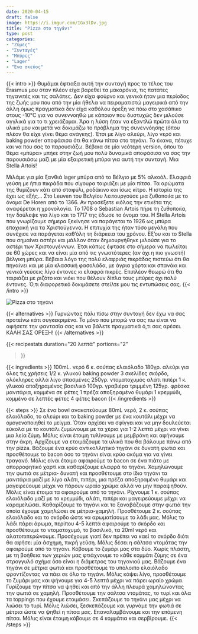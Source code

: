 ```yaml
---
date: 2020-04-15
draft: false
image: https://i.imgur.com/IGx3lDv.jpg
title: "Pizza στο τηγάνι"
type: post
categories:
- "Ζύμες"
- "Συνταγές"
- "Μπύρες"
- "Lager"
- "Ένα σκεύος"
---
```


{{< intro >}}
Θυμάμαι έφτιαξα αυτή την συνταγή προς το τέλος του Erasmus μου όταν πλέον είχα βαρεθεί τα μακαρόνια, τις πατάτες τηγανιτές και τις σαλάτες. Δεν είχα φούρνο και γενικά ήταν μια περίοδος της ζωής μου που από την μία ήθελα να πειραματιστώ μαγειρικά από την άλλη όμως πραγματικά δεν είχα καθόλου όρεξη να πάω στο χασάπικο στους -10°C για να συνεννοηθώ με κάποιον που δυστυχώς δεν μιλούσε αγγλικά για το τι χρειάζομαι. Άρα η λύση ήταν να εξαντλώ πρώτα όλα τα υλικά μου και μετά να δοκιμάζω το πρόβλημα της συνεννόησης (όπου πλέον θα είχε γίνει θέμα ανάγκης). Έτσι με λίγο αλεύρι, λίγο νερό και baking powder αποφάσισα ότι θα κάνω πίτσα στο τηγάνι. Το έκανα, πέτυχε και να που σας το παρουσιάζω. Βέβαια σε μία νεότερη version, όπου το θέμα «μπύρα» μπήκε στην ζωή μου πολύ δυναμικά αποφάσισα να σας την παρουσιάσω μαζί με μία εξαιρετική μπύρα για αυτή την συνταγή. Μια Stella Artois!

Μιλάμε για μία ξανθιά lager μπύρα από το Βέλγιο με 5% αλκοόλ. Ελαφριά γεύση με ήπια πικράδα που σίγουρα ταιριάζει με μία πίτσα. Τα αρώματα της θυμίζουν κάτι από σταφύλι, ροδάκινο και ίσως κίτρο. Η ιστορία της έχει ως εξής… Στο Leuven του Βελγίου λειτουργούσε μια ζυθοποιία με το όνομα De Horen από το 1366. Αν προσέξετε κιόλας την ετικέτα της αναφέρεται η χρονολογία. Το 1708 ο Sebastian Artois πήρε τη ζυθοποιία, την δούλεψε για λίγο και το 1717 της έδωσε το όνομα του. Η Stella Artois που γνωρίζουμε σήμερα ξεκίνησε να παράγεται το 1926 ως μπύρα εποχιακή για τα Χριστούγεννα. Η επιτυχία της ήταν τόσο μεγάλη που συνέχισε να παράγεται καθ’όλη τη διάρκεια του χρόνου. Εξ’ου και το Stella που σημαίνει αστέρι και μάλλον όταν δημιουργήθηκε μιλούσε για το αστέρι των Χριστουγέννων. Έτσι κάπως έφτασε στο σήμερα να πωλείται σε 60 χώρες και να είναι μία από τις γνωστότερες (αν όχι η πιο γνωστή) βέλγικη μπύρα. Βέβαια λόγο της πολύ ελαφριάς πικράδας πιστεύω ότι θα πηγαίνει και με μία κλασσική φασολάδα, με άγρια χόρτα και σπανάκι και γενικά γεύσεις λίγο έντονες κι ελαφρά πικρές. Επιπλέον θεωρώ ότι θα ταιριάζει με ριζότο και νιόκι που θέλουν δίπλα τους μπύρες όχι πολύ έντονες. Ό,τι διαφορετικό δοκιμάσετε στείλτε μου τις εντυπώσεις σας.
{{< /intro >}}

![Pizza στο τηγάνι](https://i.imgur.com/rDQHp0r.jpg "Pizza στο τηγάνι")

{{< alternatives >}}
Γυρνώντας πάλι πίσω στην συνταγή δεν έχω να σας προτείνω κάτι συγκεκριμένο. Το μόνο που μπορώ να σας πω είναι να αφήσετε την φαντασία σας και να βάλετε πραγματικά ό,τι σας αρέσει. ΚΑΛΗ ΣΑΣ ΟΡΕΞΗ!
{{< /alternatives >}}

{{< recipestats 
    duration="20 λεπτά"
    portions="2"
>}}

{{< ingredients >}} 
100mL. νερό
6 κ. σούπας ελαιόλαδο
180γρ. αλεύρι για όλες τις χρήσεις
1/2 κ. γλυκού baking powder
3 σκελίδες σκόρδο, ολόκληρες αλλά λίγο σπασμένες
250γρ. ντοματοχυμός
αλάτι
πιπέρι
1 κ. γλυκού αποξηραμένος βασιλικό
100γρ. γραβιέρα τριμμένη
125γρ. φρέσκα μανιτάρια, κομμένα σε φέτες
1 πρέζα αποξηραμένο θυμάρι
1 κρεμμύδι, κομμένο σε λεπτές φέτες
4 φέτες bacon
{{< /ingredients >}}

{{< steps >}}
Σε ένα bowl ανακατεύουμε 80mL νερό, 2 κ. σούπας ελαιόλαδο, το αλεύρι και το baking powder με ένα κουτάλι μέχρι να ομογενοποιηθεί το μείγμα.
Όταν αρχίσει να σφίγγει και να μην δουλεύεται εύκολα με το κουτάλι ζυμώνουμε με τα χέρια για 1-2 λεπτά μέχρι να γίνει μια λεία ζύμη.
Μόλις είναι έτοιμη τυλίγουμε με μεμβράνη και αφήνουμε στην άκρη.
Αρχίζουμε να ετοιμάζουμε τα υλικά που θα βάλουμε πάνω από την pizza. Βάζουμε ένα κρύο αντικολλητικό τηγάνι σε δυνατή φωτιά και προσθέτουμε το bacon όσο το τηγάνι είναι κρύο ακόμα για να γίνει τραγανό.
Μόλις είναι έτοιμο αφαιρούμε το bacon σε ένα πιάτο με απορροφητικό χαρτί και καθαρίζουμε ελαφρά το τηγάνι.
Χαμηλώνουμε την φωτιά σε μέτρια- δυνατή και προσθέτουμε στο ίδιο τηγάνι τα μανιτάρια μαζί με λίγο αλάτι, πιπέρι, μια πρέζα αποξηραμένο θυμάρι και μαγειρεύουμε μέχρι να πάρουν ωραίο χρώμα αλλά να μην παραψηθούν. Μόλις είναι έτοιμα τα αφαιρούμε από το τηγάνι.
Ρίχνουμε 1 κ. σούπας ελαιόλαδο μαζί με το κρεμμύδι, αλάτι, πιπέρι και μαγειρεύουμε μέχρι να καραμελώσει.
Καθαρίζουμε το τηγάνι και το ξαναβάζουμε στην φωτιά την οποία έχουμε χαμηλώσει σε μέτρια-χαμηλή. Προσθέτουμε 2 κ. σούπας ελαιόλαδο και το σκόρδο ώστε να αρωματίσουμε το λάδι μας.
Μόλις το λάδι πάρει άρωμα, περίπου 4-5 λεπτά αφαιρούμε το σκόρδο και προσθέτουμε το ντοματοχυμό, το βασιλικό, τα 20ml νερό και αλατοπιπερώνουμε. Προσέχουμε γιατί δεν πρέπει να καεί το σκόρδο διότι θα αφήσει μία άσχημη, πικρή γεύση.
Μόλις δέσει η σάλτσα ντομάτας την αφαιρούμε από το τηγάνι.
Κόβουμε το ζυμάρι μας στα δύο.
Χωρίς πλάστη, με τη βοήθεια των χεριών μας φτιάχνουμε το κάθε κομμάτι ζύμης σε ένα στρογγυλό σχήμα όσο είναι η διάμετρος του τηγανιού μας.
Βάζουμε ένα τηγάνι σε μέτρια φωτιά και προσθέτουμε το υπόλοιπο ελαιόλαδο φροντίζοντας να πάει σε όλο το τηγάνι.
Μόλις κάψει λίγο, προσθέτουμε το ζυμάρι μας και ψήνουμε για 4-5 λεπτά μέχρι να πάρει ωραίο χρώμα.
Γυρίζουμε την πίτσα να ψηθεί και από την άλλη πλευρά χαμηλώνοντας την φωτιά σε χαμηλή.
Προσθέτουμε την σάλτσα ντομάτας, το τυρί και όλα τα toppings που έχουμε ετοιμάσει.
Σκεπάζουμε το τηγάνι μας μέχρι να λιώσει το τυρί.
Μόλις λιώσει, ξεσκεπάζουμε και γυρνάμε την φωτιά σε μέτρια ώστε να ψηθεί η πίτσα μας.
Επαναλαμβάνουμε και την επόμενη πίτσα.
Μόλις είναι έτοιμη κόβουμε σε 4 κομμάτια και σερβίρουμε.
{{< /steps >}}